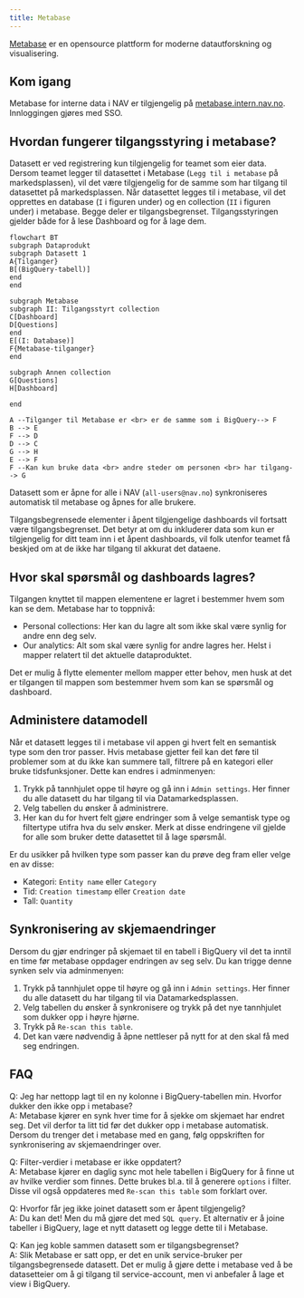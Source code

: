 ```yaml
---
title: Metabase
---
```


[Metabase](https://www.metabase.com/) er en opensource plattform for moderne datautforskning og visualisering.

## Kom igang

Metabase for interne data i NAV er tilgjengelig på [metabase.intern.nav.no](https://metabase.intern.nav.no/).
Innloggingen gjøres med SSO.

## Hvordan fungerer tilgangsstyring i metabase?
Datasett er ved registrering kun tilgjengelig for teamet som eier data.
Dersom teamet legger til datasettet i Metabase (`Legg til i metabase` på markedsplassen), vil det være tilgjengelig for de samme som har tilgang til datasettet på markedsplassen.
Når datasettet legges til i metabase, vil det opprettes en database (`I` i figuren under) og en collection (`II` i figuren under) i metabase.
Begge deler er tilgangsbegrenset.
Tilgangsstyringen gjelder både for å lese Dashboard og for å lage dem.

````mermaid
flowchart BT
subgraph Dataprodukt
subgraph Datasett 1
A{Tilganger}
B[(BigQuery-tabell)]
end
end

subgraph Metabase
subgraph II: Tilgangsstyrt collection
C[Dashboard]
D[Questions]
end
E[(I: Database)]
F{Metabase-tilganger}
end

subgraph Annen collection
G[Questions]
H[Dashboard]

end

A --Tilganger til Metabase er <br> er de samme som i BigQuery--> F
B --> E
F --> D
D --> C
G --> H
E --> F
F --Kan kun bruke data <br> andre steder om personen <br> har tilgang--> G
````

Datasett som er åpne for alle i NAV (`all-users@nav.no`) synkroniseres automatisk til metabase og åpnes for alle brukere.

Tilgangsbegrensede elementer i åpent tilgjengelige dashboards vil fortsatt være tilgangsbegrenset.
Det betyr at om du inkluderer data som kun er tilgjengelig for ditt team inn i et åpent dashboards, vil folk utenfor teamet få beskjed om at de ikke har tilgang til akkurat det dataene.

## Hvor skal spørsmål og dashboards lagres?
Tilgangen knyttet til mappen elementene er lagret i bestemmer hvem som kan se dem. Metabase har to toppnivå:

- Personal collections: Her kan du lagre alt som ikke skal være synlig for andre enn deg selv.
- Our analytics: Alt som skal være synlig for andre lagres her. Helst i mapper relatert til det aktuelle dataproduktet.

Det er mulig å flytte elementer mellom mapper etter behov, men husk at det er tilgangen til mappen som bestemmer hvem som kan se spørsmål og dashboard.

## Administere datamodell
Når et datasett legges til i metabase vil appen gi hvert felt en semantisk type som den tror passer. Hvis metabase gjetter feil kan det føre til problemer som at du ikke kan summere tall, filtrere på en kategori eller bruke tidsfunksjoner. Dette kan endres i adminmenyen:

1. Trykk på tannhjulet oppe til høyre og gå inn i `Admin settings`. Her finner du alle datasett du har tilgang til via Datamarkedsplassen.
2. Velg tabellen du ønsker å administrere. 
3. Her kan du for hvert felt gjøre endringer som å velge semantisk type og filtertype utifra hva du selv ønsker. Merk at disse endringene vil gjelde for alle som bruker dette datasettet til å lage spørsmål. 

Er du usikker på hvilken type som passer kan du prøve deg fram eller velge en av disse:

- Kategori: `Entity name` eller `Category`
- Tid: `Creation timestamp` eller `Creation date`
- Tall: `Quantity`


## Synkronisering av skjemaendringer
Dersom du gjør endringer på skjemaet til en tabell i BigQuery vil det ta inntil en time før metabase oppdager endringen av seg selv. Du kan trigge denne synken selv via adminmenyen:

1. Trykk på tannhjulet oppe til høyre og gå inn i `Admin settings`. Her finner du alle datasett du har tilgang til via Datamarkedsplassen.
2. Velg tabellen du ønsker å synkronisere og trykk på det nye tannhjulet som dukker opp i høyre hjørne.
3. Trykk på `Re-scan this table`.
4. Det kan være nødvendig å åpne nettleser på nytt for at den skal få med seg endringen.


## FAQ
Q: Jeg har nettopp lagt til en ny kolonne i BigQuery-tabellen min. Hvorfor dukker den ikke opp i metabase?  
A: Metabase kjører en synk hver time for å sjekke om skjemaet har endret seg. Det vil derfor ta litt tid før det dukker opp i metabase automatisk. Dersom du trenger det i metabase med en gang, følg oppskriften for  synkronisering av skjemaendringer over.

Q: Filter-verdier i metabase er ikke oppdatert?  
A: Metabase kjører en daglig sync mot hele tabellen i BigQuery for å finne ut av hvilke verdier som finnes. Dette brukes bl.a. til å generere `options` i filter. Disse vil også oppdateres med `Re-scan this table` som forklart over.

Q: Hvorfor får jeg ikke joinet datasett som er åpent tilgjengelig?  
A: Du kan det! Men du må gjøre det med `SQL query`. Et alternativ er å joine tabeller i BigQuery, lage et nytt datasett og legge dette til i Metabase.

Q: Kan jeg koble sammen datasett som er tilgangsbegrenset?  
A: Slik Metabase er satt opp, er det en unik service-bruker per tilgangsbegrensede datasett. 
Det er mulig å gjøre dette i metabase ved å be datasetteier om å gi tilgang til service-account, men vi anbefaler å lage et view i BigQuery. 